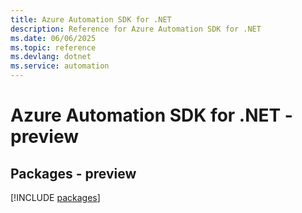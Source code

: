 ```yaml
---
title: Azure Automation SDK for .NET
description: Reference for Azure Automation SDK for .NET
ms.date: 06/06/2025
ms.topic: reference
ms.devlang: dotnet
ms.service: automation
---
```

# Azure Automation SDK for .NET - preview
## Packages - preview
[!INCLUDE [packages](automation-index.md)]